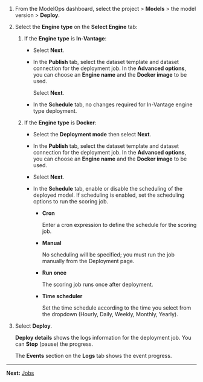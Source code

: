1.  From the ModelOps dashboard, select the project > **Models** > the model version > **Deploy**.


1.  Select the **Engine type** on the **Select Engine** tab:

    1.  If the **Engine type** is **In-Vantage**:

        -   Select **Next**.


        -   In the **Publish** tab, select the dataset template and dataset connection for the deployment job. In the **Advanced options**, you can choose an **Engine name** and the **Docker image** to be used.

            Select **Next**.


        -   In the **Schedule** tab, no changes required for In-Vantage engine type deployment.


    1.  If the **Engine type** is **Docker**:

        -   Select the **Deployment mode** then select **Next**.


        -   In the **Publish** tab, select the dataset template and dataset connection for the deployment job. In the **Advanced options**, you can choose an **Engine name** and the **Docker image** to be used.


        -   Select **Next**.


        -   In the **Schedule** tab, enable or disable the scheduling of the deployed model. If scheduling is enabled, set the scheduling options to run the scoring job.

            -   **Cron**

                Enter a cron expression to define the schedule for the scoring job.


            -   **Manual**

                No scheduling will be specified; you must run the job manually from the Deployment page.


            -   **Run once**

                The scoring job runs once after deployment.


            -   **Time scheduler**

                Set the time schedule according to the time you select from the dropdown (Hourly, Daily, Weekly, Monthly, Yearly).


1.  Select **Deploy**.

    **Deploy details** shows the logs information for the deployment job. You can **Stop** (pause) the progress.

    The **Events** section on the **Logs** tab shows the event progress.


---

**Next:** [Jobs](yfx1732650662039.md)

